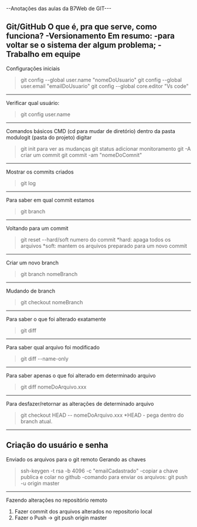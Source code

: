 --Anotações das aulas da B7Web de GIT---

Git/GitHub
O que é, pra que serve, como funciona?
-Versionamento
Em resumo:
-para voltar se o sistema der algum problema;
-Trabalho em equipe
--------------------------------------------------------------------------------
Configurações iniciais

>git config --global user.name "nomeDoUsuario"
>git config --global user.email "emailDoUsuario"
>git config --global core.editor "Vs code"
----------------------------------------------------------------------------------
Verificar qual usuário:
>git config user.name
----------------------------------------------------------------------------------
Comandos básicos CMD (cd para mudar de diretório)
dentro da pasta modulogit (pasta do projeto) digitar 
>git init
para ver as mudanças
 >git status
adicionar monitoramento 
>git -A
criar um commit 
>git commit -am "nomeDoComnit"
----------------------------------------------------------------------------------
Mostrar os commits criados
>git log
----------------------------------------------------------------------------------
Para saber em qual commit estamos
>git branch
----------------------------------------------------------------------------------
Voltando para um commit 
> git reset --hard/soft numero do commit
*hard: apaga todos os arquivos
*soft: mantem os arquivos preparado para um novo commit
----------------------------------------------------------------------------------
Criar um novo branch
>git branch nomeBranch
----------------------------------------------------------------------------------
Mudando de branch
>git checkout nomeBranch
----------------------------------------------------------------------------------
Para saber o que foi alterado exatamente
>git diff
----------------------------------------------------------------------------------
Para saber qual arquivo foi modificado
>git diff --name-only
---------------------------------------------------------------------------------
Para saber apenas o que foi alterado em determinado arquivo
>git diff nomeDoArquivo.xxx
---------------------------------------------------------------------------------
Para desfazer/retornar as alterações de determinado arquivo
>git checkout HEAD -- nomeDoArquivo.xxx
*HEAD - pega dentro do branch atual.
----------------------------------------------------------------------------------
Criação do usuário e senha
----------------------------------------------------------------------------------
Enviado os arquivos para o git remoto
Gerando as chaves
>ssh-keygen -t rsa -b 4096 -c "emailCadastrado"
-copiar a chave publica e colar no github
-comando para enviar os arquivos: 
>git push -u origin master
------------------------------------------------------------------------------------
Fazendo alterações no repositório remoto
1. Fazer commit dos arquivos alterados no repositorio local
2. Fazer o Push -> git push origin master  





